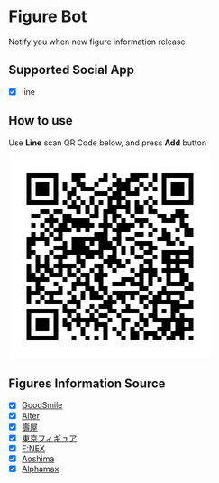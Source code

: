 # Figure Bot

Notify you when new figure information release

## Supported Social App

- [x] line

## How to use

Use **Line** scan QR Code below, and press **Add** button

![qr code](https://github.com/shana0440/figure-bot/blob/master/line_qrcode.png)

## Figures Information Source

- [x] [GoodSmile](http://www.goodsmile.info/zh)
- [x] [Alter](https://alter-web.jp)
- [x] [壽屋](https://www.kotobukiya.co.jp)
- [x] [東京フィギュア](https://tokyofigure.jp)
- [x] [F:NEX](https://fnex.jp)
- [x] [Aoshima](http://www.aoshima-bk.co.jp)
- [x] [Alphamax](http://alphamax.jp)
